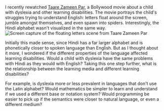 I recently rewatched [Taare Zameen Par](https://en.wikipedia.org/wiki/Taare_Zameen_Par), a Bollywood movie about a child with dyslexia and other learning disabilities. The movie portrays the child's struggles trying to understand English: letters float around the screen, jumble amongst themselves, and even spawn into spiders. Interestingly, the Hindi alphabet wasn't visualized in the same way.  
![Screen capture of the floating letters scene from Taare Zameen Par](../assets/floating-letters.png)

Initially this made sense, since Hindi has a far larger alphabet and is phonetically closer to spoken language than English. But as I thought about it more, I wondered if the different properties of the language affected learning disabilities. Would a child with dyslexia have the same problems with Hindi as they would with English? Taking this one step further, what is the relationship between the learning media and different learning disabilities?

For example, is dyslexia more or less prevalent in languages that don't use the Latin alphabet? Would mathematics be simpler to learn and understand if we used a different base or notation system? Would programming be easier to pick up if the semantics were closer to natural language, or even a different medium?


